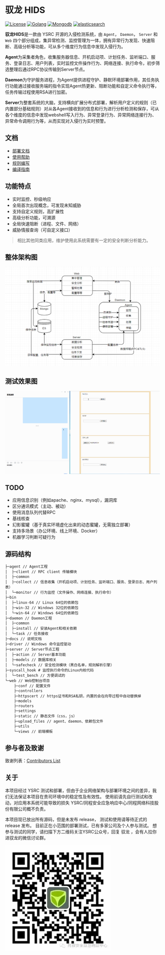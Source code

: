 # 驭龙 HIDS 


[![License](https://img.shields.io/badge/License-BSD%203--Clause-blue.svg?style=flat-square)](https://github.com/ysrc/yulong-hids/blob/master/LICENSE)
[![Golang](https://img.shields.io/badge/Golang-1.9-yellow.svg?style=flat-square)](https://www.golang.org/) [![Mongodb](https://img.shields.io/badge/MongoDB-3.4-red.svg?style=flat-square)](https://www.mongodb.com/download-center?jmp=nav) [![elasticsearch](https://img.shields.io/badge/Elasticsearch-5.6.4-green.svg?style=flat-square)](https://www.elastic.co/downloads/elasticsearch)


**驭龙HIDS**是一款由 YSRC 开源的入侵检测系统，由 `Agent`， `Daemon`， `Server` 和 `Web` 四个部分组成，集异常检测、监控管理为一体，拥有异常行为发现、快速阻断、高级分析等功能，可从多个维度行为信息中发现入侵行为。

**Agent**为采集者角色，收集服务器信息、开机启动项、计划任务、监听端口、服务、登录日志、用户列表，实时监控文件操作行为、网络连接、执行命令，初步筛选整理后通过RPC协议传输到Server节点。

**Daemon**为守护服务进程，为Agent提供进程守护、静默环境部署作用，其任务执行功能通过接收服务端的指令实现Agent热更新、阻断功能和自定义命令执行等，任务传输过程使用RSA进行加密。

**Server**为整套系统的大脑，支持横向扩展分布式部署，解析用户定义的规则（已内置部分基础规则）对从各Agent接收到的信息和行为进行分析检测和保存，可从各个维度的信息中发现webshell写入行为、异常登录行为、异常网络连接行为、异常命令调用行为等，从而实现对入侵行为实时预警。

## 文档

* [部署文档](./docs/install.md)
* [使用帮助](./docs/help.md)
* [规则编写](./docs/rule.md)
* [编译指南](./docs/build.md)

## 功能特点

- 实时监控、秒级响应
- 全局首次出现概念，可发现未知威胁
- 支持自定义规则，高扩展性
- 高级分析功能，可溯源
- 全局快速阻断（进程、文件、网络）
- 威胁情报查询（可自定义接口）


> 相比其他同类应用，维护使用此系统需要有一定的安全判断分析能力。


## 整体架构图

![](./docs/jg.png)

## 测试效果图

![](./docs/yulong.gif)


## TODO
- 应用信息识别（例如apache、nginx、mysql），漏洞库
- 区分通讯模式（主动、被动）
- 使用消息队列代替RPC
- 基线核查
- 幻影蜜罐（基于真实环境虚化出来的动态蜜罐，无需独立部署）
- 支持多场景（办公环境、线上环境、Docker）
- 机器学习判断可疑行为

## 源码结构
```
├─agent // Agent工程
│  ├─client // RPC client 传输模块
│  ├─common
│  ├─collect // 信息收集（开机启动项、计划任务、监听端口、服务、登录日志、用户列表）
│  └─monitor // 行为监控（文件操作、网络连接、执行命令）
├─bin
│  ├─linux-64 // Linux 64位的依赖包
│  ├─win-32 // Windows 32位的依赖包
│  └─win-64 // Windows 64位的依赖包
├─daemon // Daemon工程
│  ├─common
│  ├─install // 安装Agent和相关依赖
│  └─task // 任务接收
├─docs // 说明文档
├─driver // Windows 命令监控驱动
├─server // Server节点工程
│  ├─action // Server基本功能
│  ├─models // 数据库相关
│  └─safecheck // 安全检测模块（黑白名单，规则解析引擎）
├─syscall_hook # 监控执行命令的Linux内核代码
│  └─test_bench // 方便调试的
└─web // Web控制台项目
    ├─conf // 配置文件
    ├─controllers
    ├─httpscert // https证书和RSA私钥，内置的会在向导过程中自动替换掉
    ├─models
    ├─routers
    ├─settings
    ├─static // 静态文件（css，js）
    ├─upload_files // agent、daemon、依赖包文件
    ├─utils
    └─views // 前端模板
```

## 参与者及致谢

致谢列表：[Contributors List](./contributors.md)

## 关于

本项目经过 YSRC 测试和部署，但由于企业网络架构与部署环境之间的差异，我们无法保证本项目在贵司环境中的稳定性及有效性。
使用前请先自行测试和改动，对应用本系统可能导致的损失 YSRC/同程安全应急响应中心/同程网络科技股份有限公司概不负责。

本项目现已放出所有源码，但是未发布 release， 测试和使用请等待正式的 release 发布。
目前正在小范围的部署测试，已有多家公司及个人参与测试。
想参与测试的同学，请扫描下方二维码关注YSRC公众号，回复 驭龙 ，会有人拉你进驭龙的微信讨论群。


![](./docs/ysrc.png)

